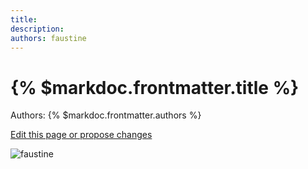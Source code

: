 ```yaml
---
title: 
description: 
authors: faustine
---
```


# {% $markdoc.frontmatter.title %}

Authors: {% $markdoc.frontmatter.authors %}

[Edit this page or propose changes](https://github.com/onefact/onefact.org/edit/main/pages/five-boro-bike-tour/faustine.md)

![faustine](/images/five-boro-bike-tour/faustine.jpg)
